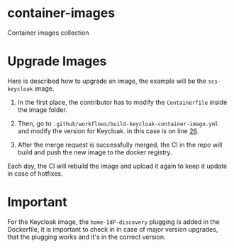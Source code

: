 # container-images
Container images collection


# Upgrade Images
Here is described how to upgrade an image, the example will be the `scs-keycloak` image.

1. In the first place, the contributor has to modify the `Containerfile` inside the image folder.

2. Then, go to `.github/workflows/build-keycloak-container-image.yml` and modify the version for Keycloak.
   in this case is on line [26](https://github.com/SovereignCloudStack/container-images/blob/main/.github/workflows/build-keycloak-container-image.yml#L26).

3. After the merge request is successfully merged, the CI in the repo will build and push the new image to the docker registry.

Each day, the CI will rebuild the image and upload it again to keep it update in case of hotfixes.


# Important
For the Keycloak image, the `home-IdP-discovery` plugging is added in the Dockerfile, it is important to check in in case of major version upgrades, that the plugging works and it's in the correct version.

